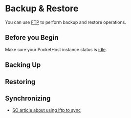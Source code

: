 # Backup & Restore

You can use [FTP](ftp.md) to perform backup and restore operations.

## Before you Begin

Make sure your PocketHost instance status is [idle](./instance-details/index.md).

## Backing Up

## Restoring

## Synchronizing

- [SO article about using lftp to sync](https://askubuntu.com/questions/758640/how-to-automatically-sync-the-contents-of-a-local-folder-with-the-contents-of-a)
